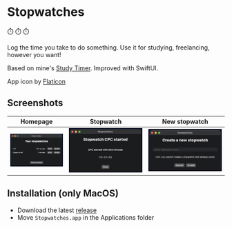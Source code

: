 # Stopwatches

:stopwatch: :stopwatch: :stopwatch:

Log the time you take to do something. Use it for studying, freelancing, however you want!

Based on mine's [Study Timer](https://github.com/0xfederama/scripts#study-timer). Improved with SwiftUI.

App icon by [Flaticon](https://www.flaticon.com/premium-icon/stopwatch_1321756?term=stopwatch&page=1&position=38&page=1&position=38&related_id=1321756&origin=tag)

## Screenshots

Homepage | Stopwatch | New stopwatch
--- | --- | ---
![Homepage](https://github.com/0xfederama/stopwatches/blob/main/screenshots/homepage.png) | ![Start existing stopwatch](https://github.com/0xfederama/stopwatches/blob/main/screenshots/stopwatch.png) | ![Create new stopwatch](https://github.com/0xfederama/stopwatches/blob/main/screenshots/new_watch.png)

## Installation (only MacOS)

- Download the latest [release](https://github.com/0xfederama/stopwatches/releases)
- Move `Stopwatches.app` in the Applications folder
